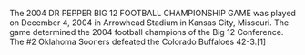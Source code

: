 The 2004 DR PEPPER BIG 12 FOOTBALL CHAMPIONSHIP GAME was played on December 4, 2004 in Arrowhead Stadium in Kansas City, Missouri. The game determined the 2004 football champions of the Big 12 Conference. The #2 Oklahoma Sooners defeated the Colorado Buffaloes 42-3.[1]
